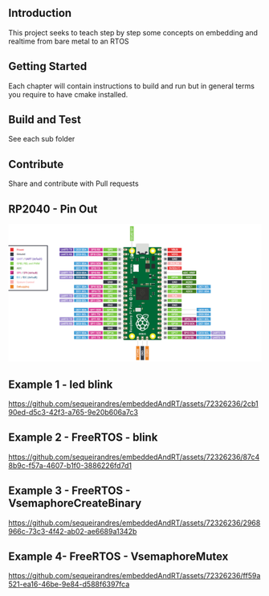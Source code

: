 ## Introduction 
This project seeks to teach step by step some concepts on embedding and realtime from bare metal to an RTOS

## Getting Started
Each chapter will contain instructions to build and run but in general terms you require to have cmake installed.

## Build and Test
See each sub folder

## Contribute
Share and contribute with Pull requests

## RP2040 - Pin Out
![RP2040-PINOUT](Datasheet/RP2040PinOut.png)

## Example 1 - led blink 

https://github.com/sequeirandres/embeddedAndRT/assets/72326236/2cb190ed-d5c3-42f3-a765-9e20b606a7c3

## Example 2 - FreeRTOS - blink 

https://github.com/sequeirandres/embeddedAndRT/assets/72326236/87c48b9c-f57a-4607-b1f0-3886226fd7d1

## Example 3 - FreeRTOS - VsemaphoreCreateBinary 

https://github.com/sequeirandres/embeddedAndRT/assets/72326236/2968966c-73c3-4f42-ab02-ae6689a1342b

## Example 4- FreeRTOS - VsemaphoreMutex 

https://github.com/sequeirandres/embeddedAndRT/assets/72326236/ff59a521-ea16-46be-9e84-d588f6397fca



